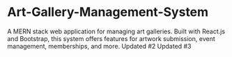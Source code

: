 # Art-Gallery-Management-System
A MERN stack web application for managing art galleries. Built with React.js and Bootstrap, this system offers features for artwork submission, event management, memberships, and more.
Updated #2
Updated #3